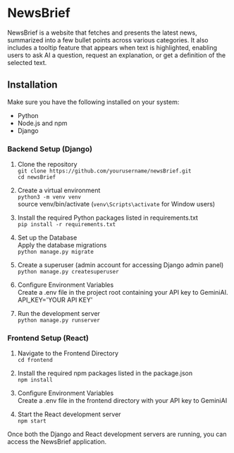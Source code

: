 # NewsBrief
NewsBrief is a website that fetches and presents the latest news, summarized 
into a few bullet points across various categories. It also includes a tooltip 
feature that appears when text is highlighted, enabling users to ask AI a question, 
request an explanation, or get a definition of the selected text.

## Installation
Make sure you have the following installed on your system:
* Python 
* Node.js and npm
* Django

### Backend Setup (Django)
1. Clone the repository  
```git clone https://github.com/yourusername/newsBrief.git```  
```cd newsBrief```

3. Create a virtual environment  
```python3 -m venv venv```  
source venv/bin/activate (`venv\Scripts\activate` for Window users)

4. Install the required Python packages listed in requirements.txt  
```pip install -r requirements.txt```

5. Set up the Database  
Apply the database migrations   
```python manage.py migrate```

5. Create a superuser (admin account for accessing Django admin panel)  
```python manage.py createsuperuser```

6. Configure Environment Variables  
Create a .env file in the project root containing your API key to GeminiAI.
API_KEY='YOUR API KEY'

7. Run the development server  
```python manage.py runserver```

### Frontend Setup (React)
1. Navigate to the Frontend Directory  
```cd frontend```

2. Install the required npm packages listed in the package.json  
```npm install```

3. Configure Environment Variables  
Create a .env file in the frontend directory with your API key to GeminiAI

4. Start the React development server  
```npm start```

Once both the Django and React development servers are running, 
you can access the NewsBrief application.
